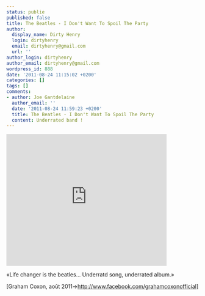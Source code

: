 ```yaml
---
status: publie
published: false
title: The Beatles - I Don't Want To Spoil The Party
author:
  display_name: Dirty Henry
  login: dirtyhenry
  email: dirtyhenry@gmail.com
  url: ''
author_login: dirtyhenry
author_email: dirtyhenry@gmail.com
wordpress_id: 888
date: '2011-08-24 11:15:02 +0200'
categories: []
tags: []
comments:
- author: Joe Gantdelaine
  author_email: ''
  date: '2011-08-24 11:59:23 +0200'
  title: The Beatles - I Don't Want To Spoil The Party
  content: Underrated band !
---
```

<iframe width="420" height="345" src="http://www.youtube.com/embed/1O6gX0FCwpU" frameborder="0" allowfullscreen></iframe>


<quote>«Life changer is the beatles... Underratd song, underrated album.»</quote>

[Graham Coxon, août 2011->http://www.facebook.com/grahamcoxonofficial]
